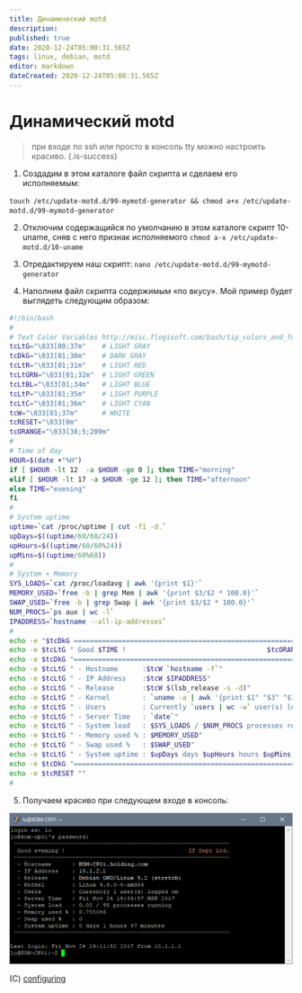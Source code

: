 ```yaml
---
title: Динамический motd
description: 
published: true
date: 2020-12-24T05:00:31.565Z
tags: linux, debian, motd
editor: markdown
dateCreated: 2020-12-24T05:00:31.565Z
---
```


# Динамический motd

> при входе по ssh или просто в консоль tty можно настроить красиво.
{.is-success}


1. Создадим в этом каталоге файл скрипта и сделаем его исполняемым:

`touch /etc/update-motd.d/99-mymotd-generator && chmod a+x /etc/update-motd.d/99-mymotd-generator`

2. Отключим содержащийся по умолчанию в этом каталоге скрипт 10-uname, сняв с него признак исполняемого
`chmod a-x /etc/update-motd.d/10-uname`

3. Отредактируем наш скрипт:
`nano /etc/update-motd.d/99-mymotd-generator`

4. Наполним файл скрипта содержимым «по вкусу». Мой пример будет выглядеть следующим образом:

```bash
#!/bin/bash
#
# Text Color Variables http://misc.flogisoft.com/bash/tip_colors_and_formatting
tcLtG="\033[00;37m"    # LIGHT GRAY
tcDkG="\033[01;30m"    # DARK GRAY
tcLtR="\033[01;31m"    # LIGHT RED
tcLtGRN="\033[01;32m"  # LIGHT GREEN
tcLtBL="\033[01;34m"   # LIGHT BLUE
tcLtP="\033[01;35m"    # LIGHT PURPLE
tcLtC="\033[01;36m"    # LIGHT CYAN
tcW="\033[01;37m"      # WHITE
tcRESET="\033[0m"
tcORANGE="\033[38;5;209m"
#
# Time of day
HOUR=$(date +"%H")
if [ $HOUR -lt 12  -a $HOUR -ge 0 ]; then TIME="morning"
elif [ $HOUR -lt 17 -a $HOUR -ge 12 ]; then TIME="afternoon"
else TIME="evening"
fi
#
# System uptime
uptime=`cat /proc/uptime | cut -f1 -d.`
upDays=$((uptime/60/60/24))
upHours=$((uptime/60/60%24))
upMins=$((uptime/60%60))
#
# System + Memory
SYS_LOADS=`cat /proc/loadavg | awk '{print $1}'`
MEMORY_USED=`free -b | grep Mem | awk '{print $3/$2 * 100.0}'`
SWAP_USED=`free -b | grep Swap | awk '{print $3/$2 * 100.0}'`
NUM_PROCS=`ps aux | wc -l`
IPADDRESS=`hostname --all-ip-addresses`
#
echo -e "$tcDkG ==============================================================="
echo -e $tcLtG " Good $TIME !                                   $tcORANGE BILDME.ru"
echo -e $tcDkG "==============================================================="
echo -e $tcLtG " - Hostname      :$tcW `hostname -f`"
echo -e $tcLtG " - IP Address    :$tcW $IPADDRESS"
echo -e $tcLtG " - Release       :$tcW $(lsb_release -s -d)"
echo -e $tcLtG " - Kernel        : `uname -a | awk '{print $1" "$3" "$12}'`"
echo -e $tcLtG " - Users         : Currently `users | wc -w` user(s) logged on"
echo -e $tcLtG " - Server Time   : `date`"
echo -e $tcLtG " - System load   : $SYS_LOADS / $NUM_PROCS processes running"
echo -e $tcLtG " - Memory used % : $MEMORY_USED"
echo -e $tcLtG " - Swap used %   : $SWAP_USED"
echo -e $tcLtG " - System uptime : $upDays days $upHours hours $upMins minutes"
echo -e $tcDkG "==============================================================="
echo -e $tcRESET ""
#
```

5. Получаем красиво при следующем входе в консоль:

![ssh-motd.png](/ssh-motd.png)

(C) [configuring](https://wiki.it-kb.ru/unix-linux/debian/stretch/configuring-dynamic-motd-in-debian-linux-9-stretch)